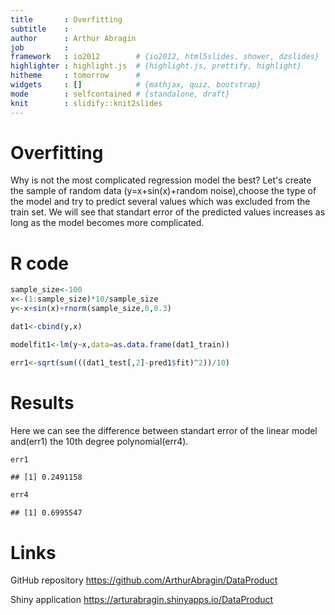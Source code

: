 ```yaml
---
title       : Overfitting
subtitle    : 
author      : Arthur Abragin
job         : 
framework   : io2012        # {io2012, html5slides, shower, dzslides}
highlighter : highlight.js  # {highlight.js, prettify, highlight}
hitheme     : tomorrow      # 
widgets     : []            # {mathjax, quiz, bootstrap}
mode        : selfcontained # {standalone, draft}
knit        : slidify::knit2slides
---
```


Overfitting
========================================================



Why is not the most complicated regression model the best?
Let's create the sample of random data (y=x+sin(x)+random noise),choose the type of the model and try to predict several values which was excluded from the train set.
We will see that standart error of the predicted values increases as long as the model becomes more complicated. 

R code
========================================================


```r
sample_size<-100
x<-(1:sample_size)*10/sample_size
y<-x+sin(x)+rnorm(sample_size,0,0.3)
```


```r
dat1<-cbind(y,x)
```


```r
modelfit1<-lm(y~x,data=as.data.frame(dat1_train))
```


```r
err1<-sqrt(sum(((dat1_test[,2]-pred1$fit)^2))/10)
```


Results
========================================================
Here we can see the difference between standart error of the linear model and(err1) the 10th degree polynomial(err4).

```r
err1
```

```
## [1] 0.2491158
```

```r
err4
```

```
## [1] 0.6995547
```

Links
========================================================
GitHub repository
https://github.com/ArthurAbragin/DataProduct

Shiny application
https://arturabragin.shinyapps.io/DataProduct





